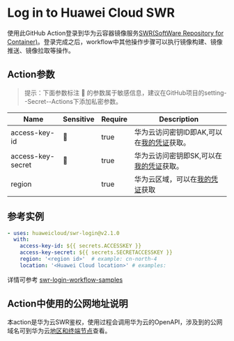 # Log in to Huawei Cloud SWR
使用此GitHub Action登录到华为云容器镜像服务[SWR(SoftWare Repository for Container)](https://support.huaweicloud.com/swr/)。登录完成之后，workflow中其他操作步骤可以执行镜像构建、镜像推送、镜像拉取等操作。


## Action参数  
> 提示：下面参数标注 🔐 的参数属于敏感信息，建议在GitHub项目的setting--Secret--Actions下添加私密参数。

| Name          | Sensitive | Require | Description |
| ------------- | ------- | ------- | ----------- |
| access-key-id    |   🔐    |   true      | 华为云访问密钥ID即AK,可以在[我的凭证](https://support.huaweicloud.com/usermanual-ca/ca_01_0003.html?utm_campaign=ua&utm_content=ca&utm_term=console)获取。|
| access-key-secret    |   🔐    |    true     | 华为云访问密钥即SK,可以在[我的凭证](https://support.huaweicloud.com/usermanual-ca/ca_01_0003.html?utm_campaign=ua&utm_content=ca&utm_term=console)获取。|
| region    |           |     true   | 华为云区域，可以在[我的凭证](https://console.huaweicloud.com/iam/?locale=zh-cn#/mine/apiCredential)获取|

## 参考实例

```yaml
- uses: huaweicloud/swr-login@v2.1.0
  with:
    access-key-id: ${{ secrets.ACCESSKEY }} 
    access-key-secret: ${{ secrets.SECRETACCESSKEY }}
    region: '<region id>'  # example: cn-north-4
    location: '<Huawei Cloud location>' # examples: 
```
详情可参考 [swr-login-workflow-samples](https://github.com/huaweicloud/swr-login-workflow-samples)


## Action中使用的公网地址说明
本action是华为云SWR鉴权，使用过程会调用华为云的OpenAPI，涉及到的公网域名可到华为云[地区和终端节点](https://developer.huaweicloud.com/endpoint?all)查看。
